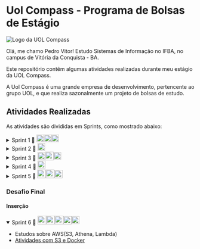# Uol Compass - Programa de Bolsas de Estágio

![Logo da UOL Compass](https://upload.wikimedia.org/wikipedia/commons/thumb/f/f3/LogoCompasso-positivo.png/200px-LogoCompasso-positivo.png)

Olá, me chamo Pedro Vitor! Estudo Sistemas de Informação no IFBA, no campus de Vitória da Conquista - BA.

Este repositório contêm algumas atividades realizadas durante meu estágio da UOL Compass.

A Uol Compass é uma grande empresa de desenvolvimento, pertencente ao grupo UOL, e que realiza sazonalmente um projeto de bolsas de estudo.

## Atividades Realizadas

As atividades são divididas em Sprints, como mostrado abaixo:

<details>
<summary> 
    Sprint 1 🔗 
    <div style="display: inline-flex; align-items: center;">
    <img height='20px' src="https://cdn.icon-icons.com/icons2/2107/PNG/512/file_type_vscode_icon_130084.png">
    <img height='20px' src="https://git-scm.com/images/logos/downloads/Git-Icon-1788C.png">
    <img height='20px' src="https://cdn-icons-png.flaticon.com/256/25/25231.png">
    </div>
</summary>

- Aulas sobre Git e GitHub
- Criação do Repositório
- Aulas sobre comandos Linux e [atividade com comandos Linux](sprint1/README.md)

<!--
    .
    ├── readme.md
    ├── sprint1
    │   ├── ecommerce                # Diretório com os arquivos da Sprint 1
    │   │   ├── vendas
    │   │   |   ├── backup           # Diretório com os arquivos de backup
    │   │   |    sprint1.md          # Informações do Exercício
    │   │   |    relatorio_fina.txt  # Compilado dos Relatórios gerados na pasta ./backup
    │   │   ...                      # Demais arquivos do projeto
    └── ...

-->
</details>

<details>
<summary> 
    Sprint 2 🔗 
    <div style="display: inline-flex; align-items: center;">
    <img height='20px' src="https://cdn-icons-png.freepik.com/256/11955/11955289.png?semt=ais_hybrid">
    </div>
</summary>

- Aulas sobre SQL
- Modelos Relacionais(MER) e Modelos Dimensionais
- [Atividades com SQL, Modelagem e Normalização](sprint2/README.md)

</details>

<details>
<summary> 
    Sprint 3 🔗 
    <div style="display: inline-flex; align-items: center;">
    <img height='20px' src="https://static-00.iconduck.com/assets.00/python-icon-512x509-pb65l7gl.png">
    <img height='23px' src="https://pandas.pydata.org/static/img/favicon_white.ico">
    <img height='20px' src="https://seeklogo.com/images/M/matplotlib-logo-7676870AC0-seeklogo.com.png">
    </div>
</summary>

- Aulas sobre Python
- Jupyter Notebook e ambientes Collab com Python
- [Atividades com Pandas e Matplotlib](sprint3/README.md)

</details>

<details>
<summary> 
    Sprint 4 🔗 
    <div style="display: inline-flex; align-items: center;">
    <img height='21px' src="https://www.docker.com/wp-content/uploads/2023/08/logo-dont-stretch.svg">
    </div>
</summary>

- Aulas sobre Docker
- [Atividades com Docker](sprint4/README.md)

</details>

<details>
<summary> 
    Sprint 5 🔗 
    <div style="display: inline-flex; align-items: center;">
    <img height='23px' src="https://encrypted-tbn0.gstatic.com/images?q=tbn:ANd9GcRULf2JOHbvkPux8pEzQrkH70TVSpfgRMzgQA&s">
    <img height='23px' src="https://miro.medium.com/v2/0*YiaJuKj2rG6E3Y3W.png">
    <img height='22px' src="https://static-00.iconduck.com/assets.00/python-icon-512x509-pb65l7gl.png">
    </div>
</summary>

- Introdução a AWS (EC2, S3, IAM, VPC, dentre outros)
- Contato inicial com o exame de certificação AWS Cloud
- [Atividades com EC2, SQL e Boto3(Python)](sprint5/README.md)

</details>

### Desafio Final

#### Inserção

<details open>
<summary> 
    Sprint 6 🔗 
    <div style="display: inline-flex; align-items: center;">
    <img height='23px' src="https://miro.medium.com/v2/0*YiaJuKj2rG6E3Y3W.png">
    <img height='23px' src="https://encrypted-tbn0.gstatic.com/images?q=tbn:ANd9GcSHeWKPE7mcQbuDRcT7ysG3J-TD7d0EGye59Q&s">
    <img height='23px' src="https://upload.wikimedia.org/wikipedia/commons/thumb/5/5c/Amazon_Lambda_architecture_logo.svg/1200px-Amazon_Lambda_architecture_logo.svg.png">
    <img height='22px' src="https://static-00.iconduck.com/assets.00/python-icon-512x509-pb65l7gl.png">
    <img height='21px' src="https://www.docker.com/wp-content/uploads/2023/08/logo-dont-stretch.svg">
    </div>

</summary>

- Estudos sobre AWS(S3, Athena, Lambda)
- [Atividades com S3 e Docker](sprint6/README.md)

</details>
